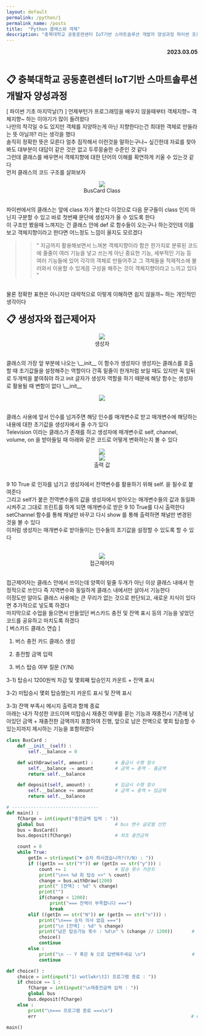 ```yaml
---
layout: default
permalink: /python/1
permalink_name: /posts
title:  "Python 클래스와 객체"
description: "충북대학교 공동훈련센터 IoT기반 스마트솔루션 개발자 양성과정 파이썬 프로그래밍을 통한 기초 연습 및 클래스 연습"
---
```


<p style="text-align:right; font-weight:bold;">2023.03.05</p>
<br>

<span style="font-size:24px; font-weight:bold">📋 충북대학교 공동훈련센터 IoT기반 스마트솔루션 개발자 양성과정</span>
<br>

 [ 파이썬 기초 마지막날(?) ]
언제부턴가 프로그래밍을 배우지 않을때부터
객체지향~ 객체지향~ 하는 이야기가 많이 들려왔다
<br>
나만의 착각일 수도 있지만 객체를 지양하는게 아닌 지향한다는건
최대한 객체로 만들라는 뜻 아닐까? 라는 생각을 했다
<br>
솔직히 정확한 뜻은 모른다
얼추 짐작해서 이런것을 말하는구나~ 싶긴한데
자료를 찾아봐도 대부분이 대답이 같은 것은 없고
두루뭉술한 수준인 것 같다
<br>
그런데 클래스를 배우면서 객체지향에 대한 단어의 이해를
확연하게 키울 수 있는것 같다
<br>
먼저 클래스의 코드 구조를 살펴보자
<br>
<figure style="text-align:center">
<img class="image" src="../contents/imgs/python_1/1.png">
<figcaption>BusCard Class</figcaption>
</figure>
<br>
파이썬에서의 클래스는 앞에 class 자가 붙는다
이것으로 다음 문구들이 class 인지 아닌지 구분할 수 있고
바로 첫번째 문단에 생성자가 올 수 있도록 한다
<br>
이 구조만 봤을때 느껴지는 건
클래스 안에 def 로 함수들이 오는구나 하는것인데
이를 보고 객체지향이라고 한다면
어느정도 느낌이 올지도 모르겠다
<br>

>>" 지금까지 활용해보면서 느껴본 객체지향이라 함은
>>한가지로 분류된 코드에 줄줄이 여러 기능을 넣고 쓰는게 아닌
>>중요한 기능, 세부적인 기능 등 여러 기능들에 있어
>>각각의 객체로 만들어주고
>>그 객체들을 적재적소에 불러와서 이용할 수 있게끔
>>구성을 해주는 것이 객체지향이라고 느끼고 있다 "

<br>
물론 정확한 표현은 아니지만
대략적으로 이렇게 이해하면 쉽지 않을까~ 하는 개인적인 생각이다
<br>
<br>
<span style="font-size:24px; font-weight:bold;">📋 생성자와 접근제어자</span>
<br>
<figure style="text-align:center">
<img class="image" src="../contents/imgs/python_1/2.png">
<figcaption>생성자</figcaption>
</figure>
<br>
클래스의 가장 앞 부분에 나오는 \__init__ 이 함수가 생성자다
생성자는 클래스를 호출할 때 초기값들을 설정해주는 역할이다
간혹 밑줄이 한개처럼 보일 때도 있지만 꼭 앞뒤로 두개씩을 붙여줘야 하고
init 글자가 생성자 역할을 하기 때문에
해당 함수는 생성자로 활용될 때 변함이 없다 \__init__
<br>
<figure style="text-align:center">
<img class="image" src="../contents/imgs/python_1/3.png">
</figure>
<br>
클래스 사용에 앞서 인수를 넘겨주면
해당 인수를 매개변수로 받고
매개변수에 해당하는 내용에 대한 초기값을 생성자에서 줄 수가 있다
<br>
Television 이라는 클래스가 존재를 하고
생성자에 매개변수로 self, channel, volume, on 을 받아들일 때
아래와 같은 코드로 어떻게 변화하는지 볼 수 있다
<figure style="text-align:center">
<img class="image" src="../contents/imgs/python_1/4.png"><br>
<img class="image" src="../contents/imgs/python_1/5.png">
<figcaption>출력 값</figcaption>
</figure>
<br>
9 10 True 로 인자를 넘기고
생성자에서 전역변수를 활용하기 위해 self. 을 필수로 붙여준다
<br>
그리고 self가 붙은 전역변수들의 값을
생성자에서 받아오는 매개변수들의 값과 동일화 시켜주고
그대로 프린트를 하게 되면 매개변수로 받은 9 10 True를 다시 출력한다
<br>
setChannel 함수를 통해 채널만 바꾸고
다시 show 를 통해 출력하면
채널만 변경된 것을 볼 수 있다
<br>
이처럼 생성자는 매개변수로 받아들이는 인수들의 
초기값을 설정할 수 있도록 할 수 있다
<br>
<br>
<figure style="text-align:center">
<img class="image" src="../contents/imgs/python_1/6.png">
<figcaption>접근제어자</figcaption>
</figure>
<br>
접근제어자는 클래스 안에서 쓰이는데
양쪽이 밑줄 두개가 아닌 이상 클래스 내에서 한정적으로 쓰인다
즉 지역변수와 동일하게 클래스 내에서만 살아서 기능한다
<br>
이정도만 알아도 클래스 사용에는 큰 무리가 없는 것으로 판단되고,
새로운 지식이 있다면 추가적으로 넣도록 하겠다
<br>
마지막으로 수업을 들으면서 만들었던
버스카드 충전 및 잔액 표시 등의 기능을 넣었던
코드를 공유하고 마치도록 하겠다
<br>
[ 버스카드 클래스 연습 ]

1) 버스 충전 카드 클래스 생성

2) 충전할 금액 입력

3) 버스 탑승 여부 질문 (Y/N)

3-1) 탑승시 1200원씩 차감 및 몇회째 탑승인지 카운트 + 잔액 표시

3-2) 미탑승시 몇회 탑승했는지 카운트 표시 및 잔액 표시

3-3) 잔액 부족시 메시지 출력과 함께 종료
<br>
아래는 내가 작성한 코드이며
미탑승시 재충전 여부를 묻는 기능과
재충전시 기존에 남아있던 금액 + 재충전한 금액까지 포함하여 진행,
앞으로 남은 잔액으로 몇회 탑승할 수 있는지까지 제시하는 기능을 포함하였다



```python
class BusCard :
    def __init__(self) :
        self.__balance = 0

    def withDraw(self, amount) :        # 출금시 수행 함수
        self.__balance -= amount        # 금액 = 총액 - 출금액
        return self.__balance

    def deposit(self, amount) :         # 입금시 수행 함수
        self.__balance += amount        # 금액 = 총액 + 입금액
        return self.__balance

# --------------------------------
def main() :
    fCharge = int(input("충전금액 입력 : "))
    global bus                          # bus 변수 글로벌 선언
    bus = BusCard()
    bus.deposit(fCharge)                # 최초 충전금액

    count = 0
    while True:
        getIn = str(input("☛ 승차 하시겠습니까?(Y/N) : "))
        if ((getIn == str("Y")) or (getIn == str("y"))) :
            count += 1                  # 탑승 횟수 카운트
            print("\n<< %d 회 탑승 >>" % count)
            change = bus.withDraw(1200)
            print(" [잔액] : %d" % change)
            print("")
            if(change < 1200):
                print("=== 잔액이 부족합니다 ===")
                break
        elif ((getIn == str("N")) or (getIn == str("n"))) :
            print("\n=== 승차 의사 없음 ===")
            print("\n [잔액] : %d" % change)
            print("남은 탑승가능 횟수 : %d\n" % (change // 1200))       # 잔액 / 1200 몫 == 탑승 가능 횟수
            choice()
            continue
        else :
            print("\n -- Y 혹은 N 으로 답변해주세요 \n")                 # 다른 키 입력시 출력
            continue

def choice() :
    choice = int(input("1) wotlwkr\t2) 프로그램 종료 : "))
    if choice == 1 :
        fCharge = int(input("\n재충전금액 입력 : "))
        global bus
        bus.deposit(fCharge)
    else :
        print("\n=== 프로그램 종료 ===\n")
        err                                                         # error 발생으로 강제 프로그램 종료

main()
```